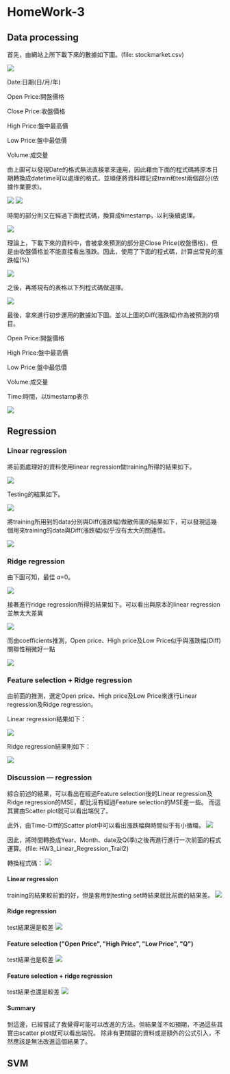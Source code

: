 # HomeWork-3

## Data processing
首先，由網站上所下載下來的數據如下圖。(file: stockmarket.csv)

![](https://imgur.com/P6M6d5A.png)

Date:日期(日/月/年)

Open Price:開盤價格

Close Price:收盤價格

High Price:盤中最高價

Low Price:盤中最低價

Volume:成交量

由上圖可以發現Date的格式無法直接拿來運用，因此藉由下面的程式碼將原本日期轉換成datetime可以處理的格式，並順便將資料標記成train和test兩個部分(依據作業要求)。

![](https://imgur.com/wt41r3h.png)
![](https://imgur.com/1EMxdM9.png)

時間的部分則又在經過下面程式碼，換算成timestamp，以利後續處理。

![](https://imgur.com/q0VgPMG.png)

理論上，下載下來的資料中，會被拿來預測的部分是Close Price(收盤價格)，但是由收盤價格並不能直接看出漲跌。因此，使用了下面的程式碼，計算出常見的漲跌幅(%)

![](https://imgur.com/3Fmletz.png)

之後，再將現有的表格以下列程式碼做選擇。

![](https://imgur.com/YtZeW2h.png)

最後，拿來進行初步運用的數據如下圖。並以上圖的Diff(漲跌幅)作為被預測的項目。

Open Price:開盤價格

High Price:盤中最高價

Low Price:盤中最低價

Volume:成交量

Time:時間，以timestamp表示

![](https://imgur.com/z93GcSZ.png)

## Regression

### Linear regression

將前面處理好的資料使用linear regression做training所得的結果如下。

![](https://imgur.com/nO8h6zt.png)

Testing的結果如下。

![](https://imgur.com/uIO1OUy.png)

將training所用到的data分別與Diff(漲跌幅)做散佈圖的結果如下，可以發現這幾個用來training的data與Diff(漲跌幅)似乎沒有太大的關連性。

![](https://imgur.com/xymrpWz.png)

### Ridge regression

由下圖可知，最佳 𝛼=0。

![](https://imgur.com/Vpxk7ws.png)

接著進行ridge regression所得的結果如下。可以看出與原本的linear regression並無太大差異

![](https://imgur.com/woFcwT5.png)

而由coefficients推測，Open price、High price及Low Price似乎與漲跌幅(Diff)關聯性稍微好一點

![](https://imgur.com/uSpEDAJ.png)

### Feature selection + Ridge regression

由前面的推測，選定Open price、High price及Low Price來進行Linear regression及Ridge regression。

Linear regression結果如下：

![](https://imgur.com/AQoakEj.png)

Ridge regression結果則如下：

![](https://imgur.com/jgguBMf.png)

### Discussion — regression

綜合前述的結果，可以看出在經過Feature selection後的Linear regression及Ridge regression的MSE，都比沒有經過Feature selection的MSE差一些。
而這其實由Scatter plot就可以看出端倪了。

此外，由Time-Diff的Scatter plot中可以看出漲跌幅與時間似乎有小循環。
![](https://imgur.com/uoQbWTB.png)

因此，將時間轉換成Year、Month、date及Q(季)之後再進行進行一次前面的程式運算。(file: HW3_Linear_Regression_Trail2)

轉換程式碼：
![](https://imgur.com/VXnX8zA.png)

#### Linear regression

training的結果較前面的好，但是套用到testing set時結果就比前面的結果差。
![](https://imgur.com/a2Xcyx0.png)

#### Ridge regression

test結果還是較差
![](https://imgur.com/bn8Ert7.png)

#### Feature selection ("Open Price", "High Price", "Low Price", "Q")

test結果也是較差
![](https://imgur.com/f8yh94I.png)

#### Feature selection + ridge regression

test結果也還是較差
![](https://imgur.com/hY4WcH7.png)

#### Summary

到這邊，已經嘗試了我覺得可能可以改進的方法。但結果並不如預期，不過這些其實由scatter plot就可以看出端倪。
除非有更關鍵的資料或是額外的公式引入，不然應該是無法改進這個結果了。

## SVM

